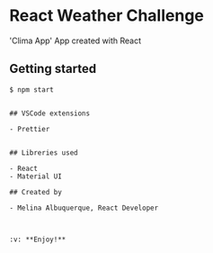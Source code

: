 # React Weather Challenge

'Clima App' App created with React

## Getting started

```
$ npm start


## VSCode extensions

- Prettier


## Libreries used

- React
- Material UI

## Created by

- Melina Albuquerque, React Developer



:v: **Enjoy!**
```
